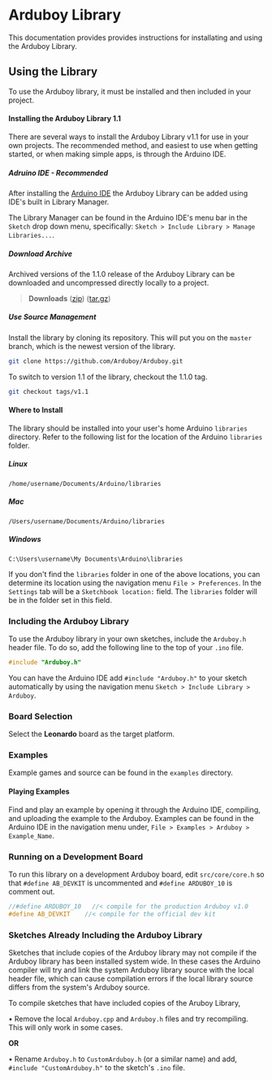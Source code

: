 Arduboy Library
===============
This documentation provides provides instructions for installating and using the Arduboy Library.

## Using the Library
To use the Arduboy library, it must be installed and then included in your project.

#### Installing the Arduboy Library 1.1
There are several ways to install the Arduboy Library v1.1 for use in your own projects. The recommended method, and easiest to use when getting started, or when making simple apps, is through the Arduino IDE.

##### Adruino IDE - Recommended
After installing the [Arduino IDE](https://arduino.cc/downloads) the Arduboy Library can be added using IDE's
built in Library Manager.

The Library Manager can be found in the Arduino IDE's menu bar in the `Sketch` drop down menu, specifically: `Sketch > Include Library > Manage Libraries...`.

##### Download Archive
Archived versions of the 1.1.0 release of the Arduboy Library can be downloaded and uncompressed directly locally to a project.

> **Downloads**
> ([zip](https://github.com/Arduboy/Arduboy/archive/v1.1.zip))
> ([tar.gz](https://github.com/Arduboy/Arduboy/archive/v1.1.tar.gz))

##### Use Source Management
Install the library by cloning its repository. This will put you on the `master` branch, which is the newest version of the library.
~~~bash
git clone https://github.com/Arduboy/Arduboy.git
~~~
To switch to version 1.1 of the library, checkout the 1.1.0 tag.
~~~bash
git checkout tags/v1.1
~~~
#### Where to Install

The library should be installed into your user's home Arduino `libraries` directory. Refer to the following list for the location of the Arduino `libraries` folder.

##### Linux
~~~
/home/username/Documents/Arduino/libraries
~~~
##### Mac
~~~
/Users/username/Documents/Arduino/libraries
~~~
##### Windows
~~~
C:\Users\username\My Documents\Arduino\libraries
~~~

If you don't find the `libraries` folder in one of the above locations, you can determine its location using the navigation menu `File > Preferences`. In the `Settings` tab will be a `Sketchbook location:` field. The `libraries` folder will be in the folder set in this field.

### Including the Arduboy Library
To use the Arduboy library in your own sketches, include the `Arduboy.h` header file. To do so, add the following line to the top of your `.ino` file.
~~~C
#include "Arduboy.h"
~~~

You can have the Arduino IDE add `#include "Arduboy.h"` to your sketch automatically by using the navigation menu `Sketch > Include Library > Arduboy`.

### Board Selection
Select the **Leonardo** board as the target platform.

### Examples
Example games and source can be found in the `examples` directory.

#### Playing Examples
Find and play an example by opening it through the Arduino IDE, compiling, and uploading the example to the Arduboy.
Examples can be found in the Arduino IDE in the navigation menu under, `File > Examples > Arduboy > Example_Name`.

### Running on a Development Board
To run this library on a development Arduboy board, edit `src/core/core.h` so that `#define AB_DEVKIT` is uncommented and `#define ARDUBOY_10` is comment out.

~~~cpp
//#define ARDUBOY_10   //< compile for the production Arduboy v1.0
#define AB_DEVKIT    //< compile for the official dev kit
~~~

### Sketches Already Including the Arduboy Library
Sketches that include copies of the Arduboy library may not compile if the Arduboy library has been installed system wide. In these cases the Arduino compiler will try and link the system Arduboy library source with the local header file, which can cause compilation errors if the local library source differs from the system's Arduboy source.

To compile sketches that have included copies of the Aruboy Library,

• Remove the local `Arduboy.cpp` and `Arduboy.h` files and try recompiling. This will only work in some cases.

**OR**

• Rename `Arduboy.h` to `CustomArduboy.h` (or a similar name) and add, `#include "CustomArduboy.h"` to the sketch's `.ino` file. 
